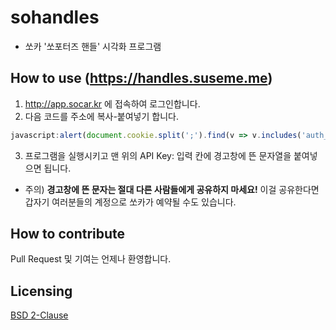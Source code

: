 # sohandles

- 쏘카 '쏘포터즈 핸들' 시각화 프로그램

## How to use (https://handles.suseme.me)

1. http://app.socar.kr 에 접속하여 로그인합니다.
2. 다음 코드를 주소에 복사-붙여넣기 합니다.

```javascript
javascript:alert(document.cookie.split(';').find(v => v.includes('auth_token=')).trim().replace('auth_token=', ''))
```

3. 프로그램을 실행시키고 맨 위의 API Key: 입력 칸에 경고창에 뜬 문자열을 붙여넣으면 됩니다.

* 주의) **경고창에 뜬 문자는 절대 다른 사람들에게 공유하지 마세요!** 이걸 공유한다면 갑자기 여러분들의 계정으로 쏘카가 예약될 수도 있습니다.

## How to contribute

Pull Request 및 기여는 언제나 환영합니다.

## Licensing

[BSD 2-Clause](https://opensource.org/licenses/BSD-2-Clause)
